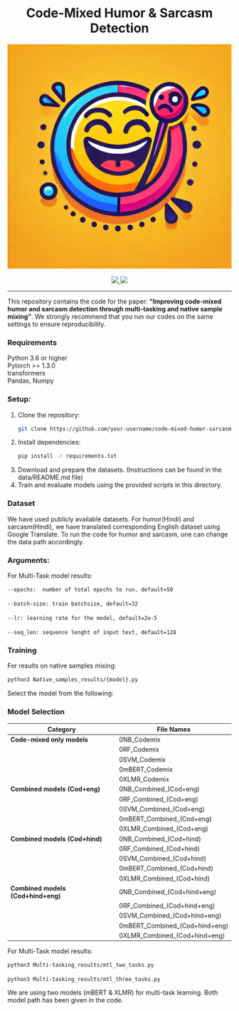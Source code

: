 
<h1 align="center">Code-Mixed Humor & Sarcasm Detection</h1>

![Logo](./humor_sarcasm.webp)


<p align="center">
  <!-- PyTorch Badge -->
  <a href="https://pytorch.org">
    <img src="https://img.shields.io/badge/PyTorch-Framework-orange?logo=pytorch">
  </a>
  
  <!-- Hugging Face Badge -->
  <a href="https://huggingface.co">
    <img src="https://img.shields.io/badge/Hugging%20Face-Transformers-yellow?logo=huggingface">
  </a>
</p>

---

This repository contains the code for the paper: <b>"Improving code-mixed humor and sarcasm detection through multi-tasking
and native sample mixing"</b>. We strongly recommend that you run our codes on the same settings to ensure reproducibility. 

### Requirements

Python 3.6 or higher <br>
Pytorch >= 1.3.0 <br>
transformers  <br>
Pandas, Numpy <br>

### Setup:
1. Clone the repository:
   ```bash
   git clone https://github.com/your-username/code-mixed-humor-sarcasm-detection.git
   ```
2. Install dependencies:
   ```bash
   pip install -r requirements.txt
   ```
3. Download and prepare the datasets. (Instructions can be found in the data/README.md file)
4. Train and evaluate models using the provided scripts in this directory.

### Dataset

We have used publicly  available datasets. For humor(Hindi) and sarcasm(Hindi), we have translated corresponding English dataset using Google Translate. To run the code for humor and sarcasm, one can change the data path accordingly.

### Arguments:

For Multi-Task model results:

```
--epochs:  number of total epochs to run, default=50

--batch-size: train batchsize, default=32

--lr: learning rate for the model, default=2e-5

--seq_len: sequence lenght of input text, default=128
```

### Training
 For results on native samples mixing:

```bash
python3 Native_samples_results/{model}.py
```

Select the model from the following:

### Model Selection

| Category                    | File Names                        |
|-----------------------------|-----------------------------------|
| **Code-mixed only models**  | 0NB_Codemix	                  |
|                             | 0RF_Codemix	                  |
|                             | 0SVM_Codemix                   |
|                             | 0mBERT_Codemix                 |
|                             | 0XLMR_Codemix                   |
| **Combined models (Cod+eng)** | 0NB_Combined_(Cod+eng)         |
|                             | 0RF_Combined_(Cod+eng)          |
|                             | 0SVM_Combined_(Cod+eng)            |
|                             | 0mBERT_Combined_(Cod+eng)            |
|                             | 0XLMR_Combined_(Cod+eng)           |
| **Combined models (Cod+hind)** | 0NB_Combined_(Cod+hind)       |
|                             | 0RF_Combined_(Cod+hind)         |
|                             | 0SVM_Combined_(Cod+hind)           |
|                             | 0mBERT_Combined_(Cod+hind)           |
|                             | 0XLMR_Combined_(Cod+hind)          |
| **Combined models (Cod+hind+eng)** | 0NB_Combined_(Cod+hind+eng) |
|                             | 0RF_Combined_(Cod+hind+eng)     |
|                             | 0SVM_Combined_(Cod+hind+eng)       |
|                             | 0mBERT_Combined_(Cod+hind+eng)       |
|                             | 0XLMR_Combined_(Cod+hind+eng)      |



For Multi-Task model results:

```
python3 Multi-tasking_results/mtl_two_tasks.py

python3 Multi-tasking_results/mtl_three_tasks.py
```
We are using two models (mBERT & XLMR) for multi-task learning. Both model path has been given in the code.
